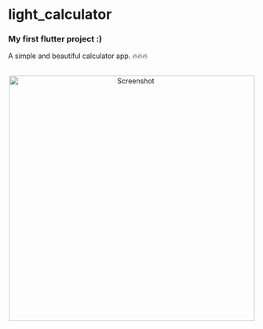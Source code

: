 # light_calculator

### My first flutter project :)
A simple and beautiful calculator app. 🔥🔥🔥
<br/>
<br/>
<p align="center">
  <img src="https://github.com/hicte/light_calculator/blob/main/Screenshot.jpeg" width="500" alt="Screenshot">
</p>
